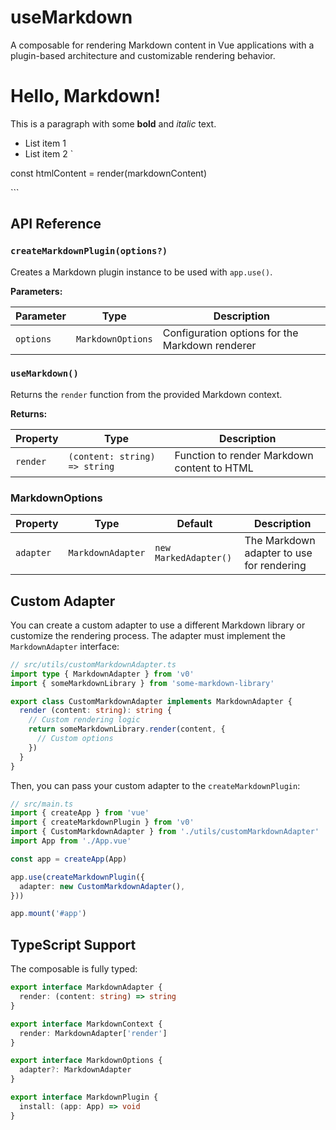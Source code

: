 # useMarkdown

A composable for rendering Markdown content in Vue applications with a plugin-based architecture and customizable rendering behavior.
# Hello, Markdown!

This is a paragraph with some **bold** and *italic* text.

- List item 1
- List item 2
`

const htmlContent = render(markdownContent)
</script>

<template>
  <div v-html="htmlContent" />
</template>
```

## API Reference

### `createMarkdownPlugin(options?)`

Creates a Markdown plugin instance to be used with `app.use()`.

**Parameters:**

| Parameter | Type | Description |
|-----------|------|-------------|
| `options` | `MarkdownOptions` | Configuration options for the Markdown renderer |

### `useMarkdown()`

Returns the `render` function from the provided Markdown context.

**Returns:**

| Property | Type | Description |
|----------|------|-------------|
| `render` | `(content: string) => string` | Function to render Markdown content to HTML |

### MarkdownOptions

| Property | Type | Default | Description |
|----------|------|---------|-------------|
| `adapter` | `MarkdownAdapter` | `new MarkedAdapter()` | The Markdown adapter to use for rendering |

## Custom Adapter

You can create a custom adapter to use a different Markdown library or customize the rendering process. The adapter must implement the `MarkdownAdapter` interface:

```typescript
// src/utils/customMarkdownAdapter.ts
import type { MarkdownAdapter } from 'v0'
import { someMarkdownLibrary } from 'some-markdown-library'

export class CustomMarkdownAdapter implements MarkdownAdapter {
  render (content: string): string {
    // Custom rendering logic
    return someMarkdownLibrary.render(content, {
      // Custom options
    })
  }
}
```

Then, you can pass your custom adapter to the `createMarkdownPlugin`:

```typescript
// src/main.ts
import { createApp } from 'vue'
import { createMarkdownPlugin } from 'v0'
import { CustomMarkdownAdapter } from './utils/customMarkdownAdapter'
import App from './App.vue'

const app = createApp(App)

app.use(createMarkdownPlugin({
  adapter: new CustomMarkdownAdapter(),
}))

app.mount('#app')
```

## TypeScript Support

The composable is fully typed:

```typescript
export interface MarkdownAdapter {
  render: (content: string) => string
}

export interface MarkdownContext {
  render: MarkdownAdapter['render']
}

export interface MarkdownOptions {
  adapter?: MarkdownAdapter
}

export interface MarkdownPlugin {
  install: (app: App) => void
}
```
